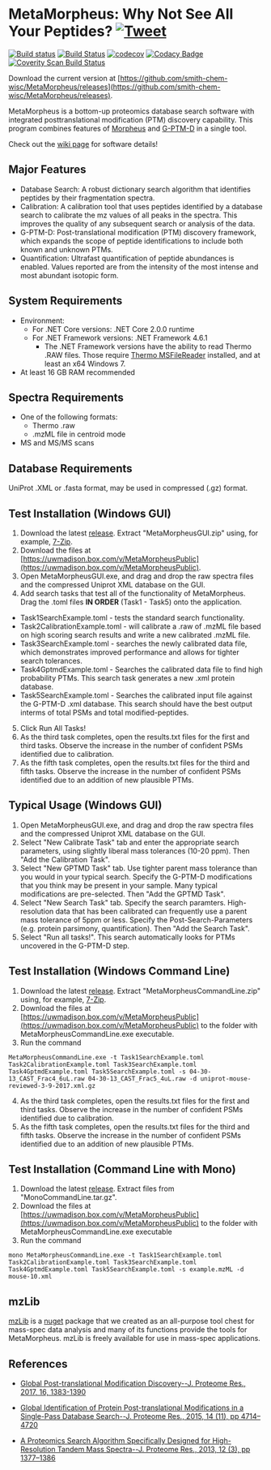 # MetaMorpheus: Why Not See All Your Peptides? <a href="https://twitter.com/intent/tweet?text=Discover PTMs in bottom-up data with MetaMorpheus https://tinyurl.com/y9an55ah"> <img src="https://img.shields.io/twitter/url/http/shields.io.svg?style=social" alt="Tweet"></a>

[![Build status](https://ci.appveyor.com/api/projects/status/0kpjdrn9tn6y387k/branch/master?svg=true)](https://ci.appveyor.com/project/stefanks/metamorpheus/branch/master)
[![Build Status](https://travis-ci.org/smith-chem-wisc/MetaMorpheus.svg?branch=master)](https://travis-ci.org/smith-chem-wisc/MetaMorpheus/branches)
[![codecov](https://codecov.io/gh/smith-chem-wisc/MetaMorpheus/branch/master/graph/badge.svg)](https://codecov.io/gh/smith-chem-wisc/MetaMorpheus/branch/master)
[![Codacy Badge](https://api.codacy.com/project/badge/Grade/a610ab7d56904e85846fae61f79ea925?branch=master)](https://www.codacy.com/app/solntsev_2/MetaMorpheus/dashboard?bid=5044926)
<a href="https://scan.coverity.com/projects/metamorpheus">
  <img alt="Coverity Scan Build Status"
       src="https://scan.coverity.com/projects/11282/badge.svg"/>
</a>

Download the current version at [https://github.com/smith-chem-wisc/MetaMorpheus/releases](https://github.com/smith-chem-wisc/MetaMorpheus/releases).
 
MetaMorpheus is a bottom-up proteomics database search software with integrated posttranslational modification (PTM) discovery capability.
This program combines features of [Morpheus](https://github.com/cwenger/Morpheus) and [G-PTM-D](https://github.com/smith-chem-wisc/gptmd) in a single tool.

Check out the [wiki page](https://github.com/smith-chem-wisc/MetaMorpheus/wiki) for software details!

## Major Features

* Database Search: A robust dictionary search algorithm that identifies peptides by their fragmentation spectra.
* Calibration: A calibration tool that uses peptides identified by a database search to calibrate the mz values of all peaks in the spectra. This improves the quality of any subsequent search or analysis of the data.
* G-PTM-D: Post-translational modification (PTM) discovery framework, which expands the scope of peptide identifications to include both known and unknown PTMs.
* Quantification: Ultrafast quantification of peptide abundances is enabled. Values reported are from the intensity of the most intense and most abundant isotopic form.

## System Requirements

* Environment:
  * For .NET Core versions: .NET Core 2.0.0 runtime
  * For .NET Framework versions: .NET Framework 4.6.1
    * The .NET Framework versions have the ability to read Thermo .RAW files. Those require [Thermo MSFileReader](https://thermo.flexnetoperations.com/control/thmo/search?query=MSFileReader) installed, and at least an x64 Windows 7.
* At least 16 GB RAM recommended


## Spectra Requirements

* One of the following formats:
   * Thermo .raw
   * .mzML file in centroid mode
* MS and MS/MS scans

## Database Requirements

UniProt .XML or .fasta format, may be used in compressed (.gz) format.

## Test Installation (Windows GUI)

1. Download the latest [release](https://github.com/smith-chem-wisc/MetaMorpheus/releases). Extract "MetaMorpheusGUI.zip" using, for example, [7-Zip](http://www.7-zip.org/).
2. Download the files at [https://uwmadison.box.com/v/MetaMorpheusPublic](https://uwmadison.box.com/v/MetaMorpheusPublic).
3. Open MetaMorpheusGUI.exe, and drag and drop the raw spectra files and the compressed Uniprot XML database on the GUI.
4. Add search tasks that test all of the functionality of MetaMorpheus. Drag the .toml files **IN ORDER** (Task1 - Task5) onto the application. 
  * Task1SearchExample.toml - tests the standard search functionality.
  * Task2CalibrationExample.toml - will calibrate a .raw of .mzML file based on high scoring search results and write a new calibrated .mzML file.
  * Task3SearchExample.toml - searches the newly calibrated data file, which demonstrates improved performance and allows for tighter search tolerances.
  * Task4GptmdExample.toml - Searches the calibrated data file to find high probability PTMs. This search task generates a new .xml protein database.
  * Task5SearchExample.toml - Searches the calibrated input file against the G-PTM-D .xml database. This search should have the best output interms of total PSMs and total modified-peptides.
5. Click Run All Tasks!
6. As the third task completes, open the results.txt files for the first and third tasks. Observe the increase in the number of confident PSMs identified due to calibration.
7. As the fifth task completes, open the results.txt files for the third and fifth tasks. Observe the increase in the number of confident PSMs identified due to an addition of new plausible PTMs.


## Typical Usage (Windows GUI)
1. Open MetaMorpheusGUI.exe, and drag and drop the raw spectra files and the compressed Uniprot XML database on the GUI.
2. Select "New Calibrate Task" tab and enter the appropriate search parameters, using slightly liberal mass tolerances (10-20 ppm). Then "Add the Calibration Task".
3. Select "New GPTMD Task" tab. Use tighter parent mass tolerance than you would in your typical search. Specify the G-PTM-D modifications that you think may be present in your sample. Many typical modifications are pre-selected. Then "Add the GPTMD Task".
4. Select "New Search Task" tab. Specify the search paramters. High-resolution data that has been calibrated can frequently use a parent mass tolerance of 5ppm or less. Specify the Post-Search-Parameters (e.g. protein parsimony, quantification). Then "Add the Search Task".
5. Select "Run all tasks!". This search automatically looks for PTMs uncovered in the G-PTM-D step.

## Test Installation (Windows Command Line)

1. Download the latest [release](https://github.com/smith-chem-wisc/MetaMorpheus/releases). Extract "MetaMorpheusCommandLine.zip" using, for example, [7-Zip](http://www.7-zip.org/).
2. Download the files at [https://uwmadison.box.com/v/MetaMorpheusPublic](https://uwmadison.box.com/v/MetaMorpheusPublic) to the folder with MetaMorpheusCommandLine.exe executable.
3. Run the command

```
MetaMorpheusCommandLine.exe -t Task1SearchExample.toml Task2CalibrationExample.toml Task3SearchExample.toml Task4GptmdExample.toml Task5SearchExample.toml -s 04-30-13_CAST_Frac4_6uL.raw 04-30-13_CAST_Frac5_4uL.raw -d uniprot-mouse-reviewed-3-9-2017.xml.gz
```
4. As the third task completes, open the results.txt files for the first and third tasks. Observe the increase in the number of confident PSMs identified due to calibration.
5. As the fifth task completes, open the results.txt files for the third and fifth tasks. Observe the increase in the number of confident PSMs identified due to an addition of new plausible PTMs.

## Test Installation (Command Line with Mono)

1. Download the latest [release](https://github.com/smith-chem-wisc/MetaMorpheus/releases). Extract files from "MonoCommandLine.tar.gz".
2. Download the files at [https://uwmadison.box.com/v/MetaMorpheusPublic](https://uwmadison.box.com/v/MetaMorpheusPublic) to the folder with MetaMorpheusCommandLine.exe executable
3. Run the command

```
mono MetaMorpheusCommandLine.exe -t Task1SearchExample.toml Task2CalibrationExample.toml Task3SearchExample.toml Task4GptmdExample.toml Task5SearchExample.toml -s example.mzML -d mouse-10.xml
```

## mzLib


[mzLib](https://github.com/smith-chem-wisc/mzLib) is a [nuget](https://www.nuget.org/packages) package that we created as an all-purpose tool chest for mass-spec data analysis and many of its functions provide the tools for MetaMorpheus. mzLib is freely available for use in mass-spec applications.


## References

* [Global Post-translational Modification Discovery--J. Proteome Res., 2017, 16, 1383-1390](http://pubs.acs.org/doi/abs/10.1021/acs.jproteome.6b00034)

* [Global Identification of Protein Post-translational Modifications in a Single-Pass Database Search--J. Proteome Res., 2015, 14 (11), pp 4714–4720](http://pubs.acs.org/doi/abs/10.1021/acs.jproteome.5b00599)

* [A Proteomics Search Algorithm Specifically Designed for High-Resolution Tandem Mass Spectra--J. Proteome Res., 2013, 12 (3), pp 1377–1386](http://pubs.acs.org/doi/abs/10.1021/pr301024c)
